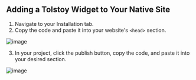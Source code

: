 ## Adding a Tolstoy Widget to Your Native Site

1. Navigate to your Installation tab.
2. Copy the code and paste it into your website's `<head>` section.

![image](https://github.com/user-attachments/assets/b03116d1-50e8-46d9-84cf-cf2559a4d769)

3. In your project, click the publish button, copy the code, and paste it into your desired section.

![image](https://github.com/user-attachments/assets/0cf7f3c0-dff0-4017-adf6-062e34d98855)